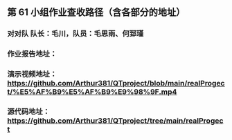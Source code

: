 ## 第 61 小组作业查收路径（含各部分的地址）
### 对对队 队长：毛川，队员：毛思雨、何郅瑾
### 作业报告地址：
### 演示视频地址：https://github.com/Arthur381/QTproject/blob/main/realProgect/%E5%AF%B9%E5%AF%B9%E9%98%9F.mp4
### 源代码地址：https://github.com/Arthur381/QTproject/tree/main/realProgect
